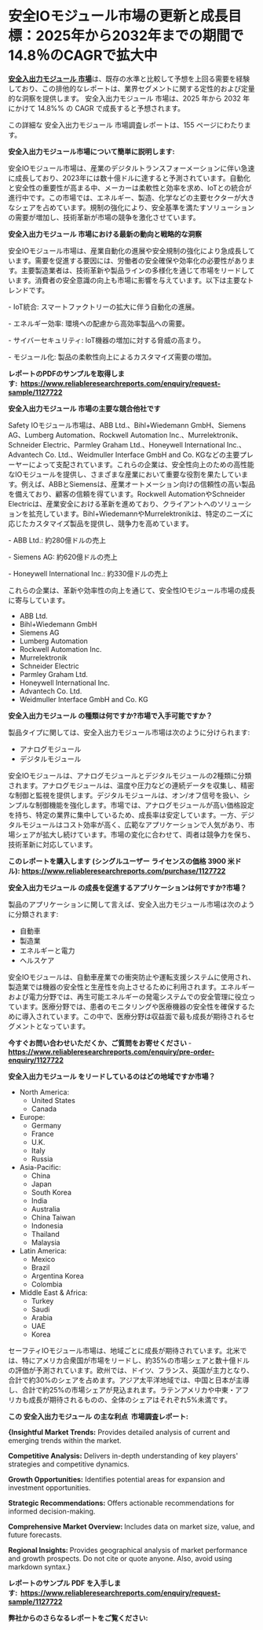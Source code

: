 <p><h1>安全IOモジュール市場の更新と成長目標：2025年から2032年までの期間で14.8％のCAGRで拡大中</h1></p><p data-sourcepos="1:1-1:157"><strong><a href="https://www.reliableresearchreports.com/safety-io-modules-r1127722?utm_campaign=107&utm_medium=36&utm_source=Github&utm_content=ia&utm_term=13042025&utm_id=safety-io-modules">安全入出力モジュール 市場</a></strong>は、既存の水準と比較して予想を上回る需要を経験しており、この排他的なレポートは、業界セグメントに関する定性的および定量的な洞察を提供します。 安全入出力モジュール 市場は、2025 年から 2032 年にかけて 14.8%% の CAGR で成長すると予想されます。</p>
<p data-sourcepos="3:1-3:50">この詳細な 安全入出力モジュール 市場調査レポートは、155 ページにわたります。</p>
<p><strong>安全入出力モジュール市場について簡単に説明します:</strong></p>
<p><p>安全IOモジュール市場は、産業のデジタルトランスフォーメーションに伴い急速に成長しており、2023年には数十億ドルに達すると予測されています。自動化と安全性の重要性が高まる中、メーカーは柔軟性と効率を求め、IoTとの統合が進行中です。この市場では、エネルギー、製造、化学などの主要セクターが大きなシェアを占めています。規制の強化により、安全基準を満たすソリューションの需要が増加し、技術革新が市場の競争を激化させています。</p></p>
<p><strong>安全入出力モジュール 市場における最新の動向と戦略的な洞察</strong></p>
<p><p>安全IOモジュール市場は、産業自動化の進展や安全規制の強化により急成長しています。需要を促進する要因には、労働者の安全確保や効率化の必要性があります。主要製造業者は、技術革新や製品ラインの多様化を通じて市場をリードしています。消費者の安全意識の向上も市場に影響を与えています。以下は主要なトレンドです。</p><p>- IoT統合: スマートファクトリーの拡大に伴う自動化の進展。</p><p>- エネルギー効率: 環境への配慮から高効率製品への需要。</p><p>- サイバーセキュリティ: IoT機器の増加に対する脅威の高まり。</p><p>- モジュール化: 製品の柔軟性向上によるカスタマイズ需要の増加。</p></p>
<p><strong>レポートのPDFのサンプルを取得します</strong><strong>:&nbsp;&nbsp;<a href="https://www.reliableresearchreports.com/enquiry/request-sample/1127722?utm_campaign=107&utm_medium=36&utm_source=Github&utm_content=ia&utm_term=13042025&utm_id=safety-io-modules">https://www.reliableresearchreports.com/enquiry/request-sample/1127722</a></strong></p>
<p><strong>安全入出力モジュール 市場の主要な競合他社です</strong></p>
<p><p>Safety IOモジュール市場は、ABB Ltd.、Bihl+Wiedemann GmbH、Siemens AG、Lumberg Automation、Rockwell Automation Inc.、Murrelektronik、Schneider Electric、Parmley Graham Ltd.、Honeywell International Inc.、Advantech Co. Ltd.、Weidmuller Interface GmbH and Co. KGなどの主要プレーヤーによって支配されています。これらの企業は、安全性向上のための高性能なIOモジュールを提供し、さまざまな産業において重要な役割を果たしています。例えば、ABBとSiemensは、産業オートメーション向けの信頼性の高い製品を備えており、顧客の信頼を得ています。Rockwell AutomationやSchneider Electricは、産業安全における革新を進めており、クライアントへのソリューションを拡充しています。Bihl+WiedemannやMurrelektronikは、特定のニーズに応じたカスタマイズ製品を提供し、競争力を高めています。</p><p>- ABB Ltd.: 約280億ドルの売上</p><p>- Siemens AG: 約620億ドルの売上</p><p>- Honeywell International Inc.: 約330億ドルの売上</p><p>これらの企業は、革新や効率性の向上を通じて、安全性IOモジュール市場の成長に寄与しています。</p></p>
<p><ul><li>ABB Ltd.</li><li>Bihl+Wiedemann GmbH</li><li>Siemens AG</li><li>Lumberg Automation</li><li>Rockwell Automation Inc.</li><li>Murrelektronik</li><li>Schneider Electric</li><li>Parmley Graham Ltd.</li><li>Honeywell International Inc.</li><li>Advantech Co. Ltd.</li><li>Weidmuller Interface GmbH and Co. KG</li></ul></p>
<p><strong>安全入出力モジュール の種類は何ですか?市場で入手可能ですか？</strong></p>
<p>製品タイプに関しては、安全入出力モジュール市場は次のように分けられます:</p>
<p><ul><li>アナログモジュール</li><li>デジタルモジュール</li></ul></p>
<p><p>安全IOモジュールは、アナログモジュールとデジタルモジュールの2種類に分類されます。アナログモジュールは、温度や圧力などの連続データを収集し、精密な制御と監視を提供します。デジタルモジュールは、オン/オフ信号を扱い、シンプルな制御機能を強化します。市場では、アナログモジュールが高い価格設定を持ち、特定の業界に集中しているため、成長率は安定しています。一方、デジタルモジュールはコスト効率が高く、広範なアプリケーションで人気があり、市場シェアが拡大し続けています。市場の変化に合わせて、両者は競争力を保ち、技術革新に対応しています。</p></p>
<p><strong>このレポートを購入します (シングルユーザー ライセンスの価格 3900 米ドル):&nbsp;<a href="https://www.reliableresearchreports.com/purchase/1127722?utm_campaign=107&utm_medium=36&utm_source=Github&utm_content=ia&utm_term=13042025&utm_id=safety-io-modules">https://www.reliableresearchreports.com/purchase/1127722</a></strong></p>
<p><strong>安全入出力モジュール の成長を促進するアプリケーションは何ですか?市場？</strong></p>
<p>製品のアプリケーションに関して言えば、安全入出力モジュール市場は次のように分類されます:</p>
<p><ul><li>自動車</li><li>製造業</li><li>エネルギーと電力</li><li>ヘルスケア</li></ul></p>
<p><p>安全IOモジュールは、自動車産業での衝突防止や運転支援システムに使用され、製造業では機器の安全性と生産性を向上させるために利用されます。エネルギーおよび電力分野では、再生可能エネルギーの発電システムでの安全管理に役立っています。医療分野では、患者のモニタリングや医療機器の安全性を確保するために導入されています。この中で、医療分野は収益面で最も成長が期待されるセグメントとなっています。</p></p>
<p><strong>今すぐお問い合わせいただくか、ご質問をお寄せください</strong><strong>&nbsp;</strong>-<strong><a href="https://www.reliableresearchreports.com/enquiry/pre-order-enquiry/1127722?utm_campaign=107&utm_medium=36&utm_source=Github&utm_content=ia&utm_term=13042025&utm_id=safety-io-modules">https://www.reliableresearchreports.com/enquiry/pre-order-enquiry/1127722</a></strong></p>
<p><strong>安全入出力モジュール をリードしているのはどの地域ですか市場？</strong></p>
<p><ul>
    <li>
        North America:
        <ul>
            <li>United States</li>
            <li>Canada</li>
        </ul>
    </li>
    <li>
        Europe:
        <ul>
            <li>Germany</li>
            <li>France</li>
            <li>U.K.</li>
            <li>Italy</li>
            <li>Russia</li>
        </ul>
    </li>
    <li>
        Asia-Pacific:
        <ul>
            <li>China</li>
            <li>Japan</li>
            <li>South Korea</li>
            <li>India</li>
            <li>Australia</li>
            <li>China Taiwan</li>
            <li>Indonesia</li>
            <li>Thailand</li>
            <li>Malaysia</li>
        </ul>
    </li>
    <li>
        Latin America:
        <ul>
            <li>Mexico</li>
            <li>Brazil</li>
            <li>Argentina Korea</li>
            <li>Colombia</li>
        </ul>
    </li>
    <li>
        Middle East & Africa:
        <ul>
            <li>Turkey</li>
            <li>Saudi</li>
            <li>Arabia</li>
            <li>UAE</li>
            <li>Korea</li>
        </ul>
    </li>
    </ul></p>
<p><p>セーフティIOモジュール市場は、地域ごとに成長が期待されています。北米では、特にアメリカ合衆国が市場をリードし、約35%の市場シェアと数十億ドルの評価が予測されています。欧州では、ドイツ、フランス、英国が主力となり、合計で約30%のシェアを占めます。アジア太平洋地域では、中国と日本が主導し、合計で約25%の市場シェアが見込まれます。ラテンアメリカや中東・アフリカも成長が期待されるものの、全体のシェアはそれぞれ5%未満です。</p></p>
<p><strong>この 安全入出力モジュール の主な利点&nbsp; 市場調査レポート:</strong></p>
<p><strong>{Insightful Market Trends:</strong> Provides detailed analysis of current and emerging trends within the market.</p>
<p><strong>Competitive Analysis:</strong> Delivers in-depth understanding of key players' strategies and competitive dynamics.</p>
<p><strong>Growth Opportunities:</strong> Identifies potential areas for expansion and investment opportunities.</p>
<p><strong>Strategic Recommendations:</strong> Offers actionable recommendations for informed decision-making.</p>
<p><strong>Comprehensive Market Overview: </strong>Includes data on market size, value, and future forecasts.</p>
<p><strong>Regional Insights: </strong>Provides geographical analysis of market performance and growth prospects. Do not cite or quote anyone. Also, avoid using markdown syntax.}</p>
<p><strong>レポートのサンプル PDF を入手します:&nbsp;</strong><strong>&nbsp;<a href="https://www.reliableresearchreports.com/enquiry/request-sample/1127722?utm_campaign=107&utm_medium=36&utm_source=Github&utm_content=ia&utm_term=13042025&utm_id=safety-io-modules">https://www.reliableresearchreports.com/enquiry/request-sample/1127722</a></strong></p>
<p></p>
<p></p>
<p></p>
<p></p>
<p><strong>弊社からのさらなるレポートをご覧ください:</strong></p>
<p><strong><p></p><p></p><p></p></strong></p>